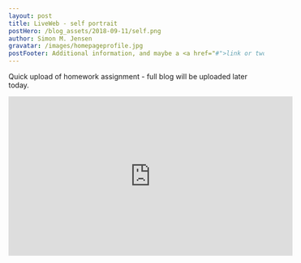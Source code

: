 ```yaml
---
layout: post
title: LiveWeb - self portrait
postHero: /blog_assets/2018-09-11/self.png
author: Simon M. Jensen
gravatar: /images/homepageprofile.jpg
postFooter: Additional information, and maybe a <a href="#">link or two</a>
---
```


Quick upload of homework assignment - full blog will be uploaded later today.


<div class="aroundSketch">
<iframe src="https://www.youtube.com/embed/Y1b8KCqkpC4" width="560" height="315" frameborder="0" allowfullscreen="allowfullscreen"></iframe>
</div>
